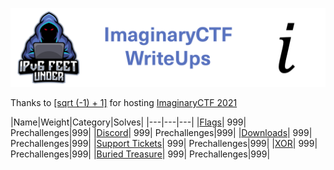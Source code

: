 ![ImaginaryCTF](banner.png)

Thanks to [\[sqrt (-1) + 1\]](https://ctftime.org/team/131529) for hosting [ImaginaryCTF 2021](https://2021.imaginaryctf.org/)

|Name|Weight|Category|Solves|
|---|---|---|
|[Flags](https://github.com/ipv6-feet-under/WriteUps-ImaginaryCTF2021/tree/main/Prechallenges/Flags)| 999| Prechallenges|999|
|[Discord](https://github.com/ipv6-feet-under/WriteUps-ImaginaryCTF2021/tree/main/Prechallenges/Discord)| 999| Prechallenges|999|
|[Downloads](https://github.com/ipv6-feet-under/WriteUps-ImaginaryCTF2021/tree/main/Prechallenges/Downloads)| 999| Prechallenges|999|
|[Support Tickets](https://github.com/ipv6-feet-under/WriteUps-ImaginaryCTF2021/tree/main/Prechallenges/Support%20Tickets)| 999| Prechallenges|999|
|[XOR](https://github.com/ipv6-feet-under/WriteUps-ImaginaryCTF2021/tree/main/Prechallenges/XOR)| 999| Prechallenges|999|
|[Buried Treasure](https://github.com/ipv6-feet-under/WriteUps-ImaginaryCTF2021/tree/main/Prechallenges/Buried%20Treasure)| 999| Prechallenges|999|